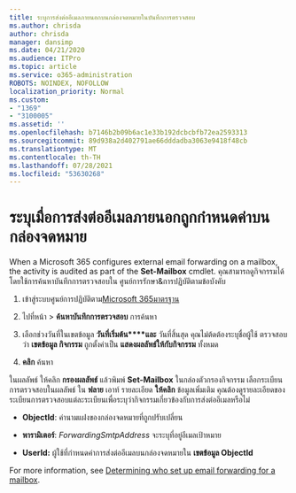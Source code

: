 ```yaml
---
title: ระบุการส่งต่ออีเมลภายนอกบนกล่องจดหมายในบันทึกการตรวจสอบ
ms.author: chrisda
author: chrisda
manager: dansimp
ms.date: 04/21/2020
ms.audience: ITPro
ms.topic: article
ms.service: o365-administration
ROBOTS: NOINDEX, NOFOLLOW
localization_priority: Normal
ms.custom:
- "1369"
- "3100005"
ms.assetid: ''
ms.openlocfilehash: b7146b2b09b6ac1e33b192dcbcbfb72ea2593313
ms.sourcegitcommit: 89d938a2d402791ae66dddadba3063e9418f48cb
ms.translationtype: MT
ms.contentlocale: th-TH
ms.lasthandoff: 07/28/2021
ms.locfileid: "53630268"
---
```

# <a name="identify-when-external-email-forwarding-is-configured-on-mailboxes"></a>ระบุเมื่อการส่งต่ออีเมลภายนอกถูกกําหนดค่าบนกล่องจดหมาย

When a Microsoft 365 configures external email forwarding on a mailbox, the activity is audited as part of the **Set-Mailbox** cmdlet. คุณสามารถดูกิจกรรมได้โดยใช้การค้นหาบันทึกการตรวจสอบใน ศูนย์การรักษา&การปฏิบัติตามข้อบังคับ

1. เข้าสู่ระบบศูนย์การปฏิบัติตาม[Microsoft 365มาตรฐาน](https://protection.office.com/)

2. ไปที่หน้า  >  **ค้นหาบันทึกการตรวจสอบ** การค้นหา

3. เลือกช่วงวันที่ในเขตข้อมูล **วันที่เริ่มต้น****และ** วันที่สิ้นสุด คุณไม่ต้ดต้องระบุชื่อผู้ใช้ ตรวจสอบว่า **เขตข้อมูล กิจกรรม** ถูกตั้งค่าเป็น **แสดงผลลัพธ์ให้กับกิจกรรม** ทั้งหมด

4. **คลิก** ค้นหา

ในผลลัพธ์ ให้คลิก **กรองผลลัพธ์** แล้วพิมพ์ **Set-Mailbox** ในกล่องตัวกรองกิจกรรม เลือกระเบียนการตรวจสอบในผลลัพธ์ ใน **ฟลาย** เอาท์ รายละเอียด **ให้คลิก** ข้อมูลเพิ่มเติม คุณต้องดูรายละเอียดของระเบียนการตรวจสอบแต่ละระเบียนเพื่อระบุว่ากิจกรรมเกี่ยวข้องกับการส่งต่ออีเมลหรือไม่

- **ObjectId**: ค่านามแฝงของกล่องจดหมายที่ถูกปรับเปลี่ยน

- **พารามิเตอร์**: _ForwardingSmtpAddress_ จะระบุที่อยู่อีเมลเป้าหมาย

- **UserId:** ผู้ใช้ที่กําหนดค่าการส่งต่ออีเมลบนกล่องจดหมายใน **เขตข้อมูล ObjectId**

For more information, see [Determining who set up email forwarding for a mailbox](/microsoft-365/compliance/auditing-troubleshooting-scenarios#determine-who-set-up-email-forwarding-for-a-mailbox).
